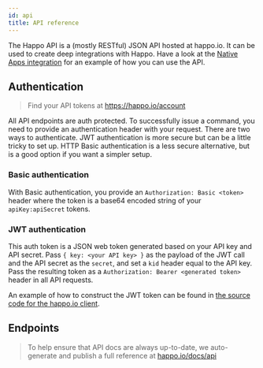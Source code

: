 ```yaml
---
id: api
title: API reference
---
```


The Happo API is a (mostly RESTful) JSON API hosted at happo.io. It can
be used to create deep integrations with Happo. Have a look at the [Native Apps
integration](native.md) for an example of how you can use the API.

## Authentication

> Find your API tokens at https://happo.io/account

All API endpoints are auth protected. To successfully issue a command, you need
to provide an authentication header with your request. There are two ways to
authenticate. JWT authentication is more secure but can be a little tricky to
set up. HTTP Basic authentication is a less secure alternative, but is a good
option if you want a simpler setup.

### Basic authentication

With Basic authentication, you provide an `Authorization: Basic <token>` header
where the token is a base64 encoded string of your `apiKey:apiSecret` tokens.

### JWT authentication

This auth token is a JSON web token generated based on your API key and API
secret. Pass `{ key: <your API key> }` as the payload of the JWT call and the
API secret as the `secret`, and set a `kid` header equal to the API key. Pass
the resulting token as a `Authorization: Bearer <generated token>` header in
all API requests.

An example of how to construct the JWT token can be found in [the source code
for the happo.io
client](https://github.com/happo/happo.io/blob/fc8cece91d811d/src/makeRequest.js#L5).

## Endpoints

> To help ensure that API docs are always up-to-date, we auto-generate and
> publish a full reference at
> [happo.io/docs/api](https://happo.io/docs/api#endpoints)
